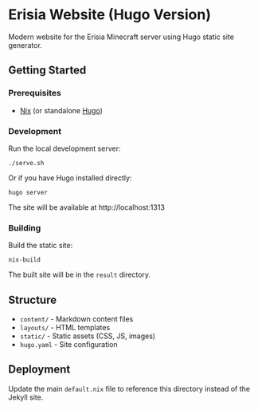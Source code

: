 # Erisia Website (Hugo Version)

Modern website for the Erisia Minecraft server using Hugo static site generator.

## Getting Started

### Prerequisites
- [Nix](https://nixos.org/) (or standalone [Hugo](https://gohugo.io/))

### Development

Run the local development server:
```
./serve.sh
```

Or if you have Hugo installed directly:
```
hugo server
```

The site will be available at http://localhost:1313

### Building

Build the static site:
```
nix-build
```

The built site will be in the `result` directory.

## Structure

- `content/` - Markdown content files
- `layouts/` - HTML templates
- `static/` - Static assets (CSS, JS, images)
- `hugo.yaml` - Site configuration

## Deployment

Update the main `default.nix` file to reference this directory instead of the Jekyll site.
